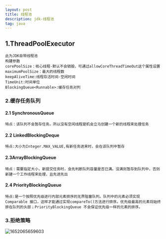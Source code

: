 ```yaml
---
layout: post
title: 线程池
description: jdk-线程池
tag: java
---
```


## 1.ThreadPoolExecutor

```
此为JDK自带线程池
构建参数
corePoolSize：核心线程-默认不会销毁，可通过allowCoreThreadTimeOut这个属性设置
maximumPoolSize：最大的线程数
keepAliveTime:线程存活时间-空闲时间
TimeUnit:时间单位
BlockingQueue<Runnable>:缓存任务对列
```

### 2.缓存任务队列

#### 2.1 SynchronousQueue

```
特点：该队列不会暂存任务。所以没有空闲线程是机会立马创建一个新的线程来处理任务
```

#### 2.2 LinkedBlockingDeque

```
特点:大小为Integer.MAX_VALUE,有新任务进来时，会在该队列中暂存
```

#### 2.3ArrayBlockingQueue

```
特点：需要指定大小，新提交任务时，会先判断队列容量是否已满。没满则暂存到队列中，否则新建一个工作线程来处理，且先进先出
```

#### 2.4 PriorityBlockingQueue

```
特点:是一个按照优先级进行内部元素排序的无界阻塞队列。队列中的元素必须实现 Comparable 接口，这样才能通过实现compareTo()方法进行排序。优先级最高的元素将始终排在队列的头部；PriorityBlockingQueue 不会保证优先级一样的元素的排序。
```

### 3.拒绝策略

![1652065659603](C:\Users\zh\AppData\Roaming\Typora\typora-user-images\1652065659603.png)

